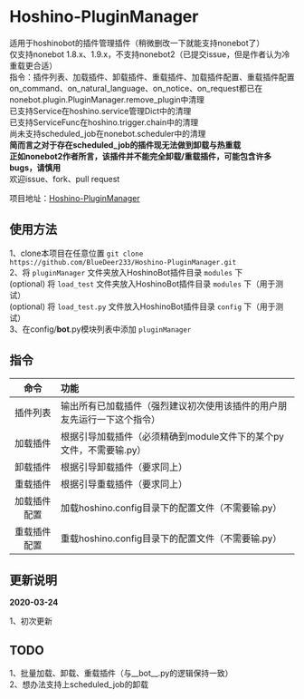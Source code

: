 # Hoshino-PluginManager

适用于hoshinobot的插件管理插件（稍微删改一下就能支持nonebot了）  
仅支持nonebot 1.8.x、1.9.x，不支持nonebot2（已提交issue，但是作者认为冷重载更合适）  
指令：插件列表、加载插件、卸载插件、重载插件、加载插件配置、重载插件配置  
on_command、on_natural_language、on_notice、on_request都已在nonebot.plugin.PluginManager.remove_plugin中清理  
已支持Service在hoshino.service管理Dict中的清理  
已支持ServiceFunc在hoshino.trigger.chain中的清理  
尚未支持scheduled_job在nonebot.scheduler中的清理  
**简而言之对于存在scheduled_job的插件现无法做到卸载与热重载**  
**正如nonebot2作者所言，该插件并不能完全卸载/重载插件，可能包含许多bugs，请慎用**  
欢迎issue、fork、pull request

项目地址：[Hoshino-PluginManager](https://github.com/BlueDeer233/Hoshino-PluginManager)

## 使用方法

1、clone本项目在任意位置 `git clone https://github.com/BlueDeer233/Hoshino-PluginManager.git`  
2、将 `pluginManager` 文件夹放入HoshinoBot插件目录 `modules` 下  
(optional) 将 `load_test` 文件夹放入HoshinoBot插件目录 `modules` 下（用于测试）  
(optional) 将 `load_test.py` 文件放入HoshinoBot插件目录 `config` 下（用于测试）  
3、在config/__bot__.py模块列表中添加 `pluginManager`

## 指令

|   命令   | 功能                                      |
|:------:|:----------------------------------------|
|  插件列表  | 输出所有已加载插件（强烈建议初次使用该插件的用户朋友先运行一下这个指令）    |
|  加载插件  | 根据引导加载插件（必须精确到module文件下的某个py文件，不需要输.py） |
|  卸载插件  | 根据引导卸载插件（要求同上）                          |
|  重载插件  | 根据引导重载插件（要求同上）                          |
| 加载插件配置 | 加载hoshino.config目录下的配置文件（不需要输.py）       |
| 重载插件配置 | 重载hoshino.config目录下的配置文件（不需要输.py）       |

## 更新说明

**2020-03-24**

1、初次更新

## TODO

1、批量加载、卸载、重载插件（与__bot__.py的逻辑保持一致）  
2、想办法支持上scheduled_job的卸载